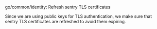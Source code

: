 go/common/identity: Refresh sentry TLS certificates

Since we are using public keys for TLS authentication, we make sure that
sentry TLS certificates are refreshed to avoid them expiring.
